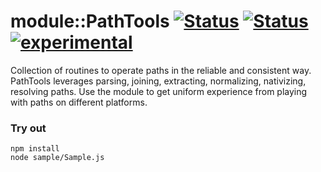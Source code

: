 # module::PathTools [![Status](https://circleci.com/gh/Wandalen/wPathTools.svg?style=shield)](https://img.shields.io/circleci/build/github/Wandalen/wPathTools?label=Test&logo=Test) [![Status](https://github.com/Wandalen/wPathTools/workflows/Test/badge.svg)](https://github.com/Wandalen/wPathTools/actions?query=workflow%3ATest) [![experimental](https://img.shields.io/badge/stability-experimental-orange.svg)](https://github.com/emersion/stability-badges#experimental)

Collection of routines to operate paths in the reliable and consistent way. PathTools leverages parsing, joining, extracting, normalizing, nativizing, resolving paths. Use the module to get uniform experience from playing with paths on different platforms.

### Try out
```
npm install
node sample/Sample.js
```


